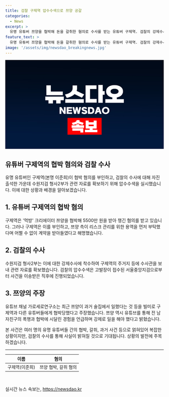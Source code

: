 ```yaml
---
title: 검찰 구제역 압수수색으로 쯔양 공갈
categories:
  - News
excerpt: >
  유명 유튜버 쯔양을 협박해 돈을 갈취한 혐의로 수사를 받는 유튜버 구제역. 검찰의 강제수사에 대해 자진 출석하며 혐의 부인했고, 협박당한 주장과 연루된 다른 유튜버들의 입장 등 논란이 계속되고 있다. 또한, 쯔양은 전 남자친구의 폭행과 강제로 일을 시켰다는 주장을 유튜브를 통해 밝혔다. 본인들의 주장과 혐의 사이에서 논란이 이어지고 있는 상황.
feature_text: >
  유명 유튜버 쯔양을 협박해 돈을 갈취한 혐의로 수사를 받는 유튜버 구제역. 검찰의 강제수사에 대해 자진 출석하며 혐의 부인했고, 협박당한 주장과 연루된 다른 유튜버들의 입장 등 논란이 계속되고 있다. 또한, 쯔양은 전 남자친구의 폭행과 강제로 일을 시켰다는 주장을 유튜브를 통해 밝혔다. 본인들의 주장과 혐의 사이에서 논란이 이어지고 있는 상황.
image: '/assets/img/newsdao_breakingnews.jpg'
---
```


<p><img src="/assets/img/newsdao_breakingnews.jpg" alt="cryptoinkorea 속보" /></p>

<h2>유튜버 구제역의 협박 혐의와 검찰 수사</h2>

<p data-ke-size="size16">유명 유튜버인 구제역(본명 이준희)이 협박 혐의를 부인하고, 검찰의 수사에 대해 자진 출석한 가운데 수원지검 형사2부가 관련 자료를 확보하기 위해 압수수색을 실시했습니다. 이에 대한 상황과 배경을 알아보겠습니다.</p>

<h2>1. 유튜버 구제역의 협박 혐의</h2>

<p data-ke-size="size16">구제역은 '먹방' 크리에이터 쯔양을 협박해 5500만 원을 받아 챙긴 혐의를 받고 있습니다. 그러나 구제역은 이를 부인하고, 쯔양 측이 리스크 관리를 위한 용역을 먼저 부탁했다며 어쩔 수 없이 계약을 받아들였다고 해명했습니다.</p>

<h2>2. 검찰의 수사</h2>

<p data-ke-size="size16">수원지검 형사2부는 이에 대한 강제수사에 착수하여 구제역의 주거지 등에 수사관을 보내 관련 자료를 확보했습니다. 검찰의 압수수색은 고발장이 접수된 서울중앙지검으로부터 사건을 이송받은 직후에 진행되었습니다.</p>

<h2>3. 쯔양의 주장</h2>

<p data-ke-size="size16">유튜브 채널 가로세로연구소는 최근 쯔양이 과거 술집에서 일했다는 것 등을 빌미로 구제역과 다른 유튜버들에게 협박당했다고 주장했습니다. 쯔양 역시 유튜브를 통해 전 남자친구의 폭행과 협박에 시달린 경험을 언급하며 강제로 일을 해야 했다고 밝혔습니다.</p>

<p data-ke-size="size16">본 사건은 여러 명의 유명 유튜버들 간의 협박, 갈취, 과거 사건 등으로 얽혀있어 복잡한 상황이지만, 검찰의 수사를 통해 사실이 밝혀질 것으로 기대됩니다. 상황의 발전에 주목하겠습니다.</p>

<hr>

<table>
<thead>
    <tr>
        <th style="text-align: center;">이름</th>
        <th style="text-align: center;">혐의</th>
    </tr>
</thead>
<tbody>
    <tr>
        <td style="text-align: center;">구제역(이준희)</td>
        <td style="text-align: center;">쯔양 협박, 갈취 혐의</td>
    </tr>
</tbody>
</table>

<p data-ke-size="size16">&nbsp;</p>
실시간 뉴스 속보는, <a href="https://newsdao.kr" rel="dofollow">https://newsdao.kr</a>


